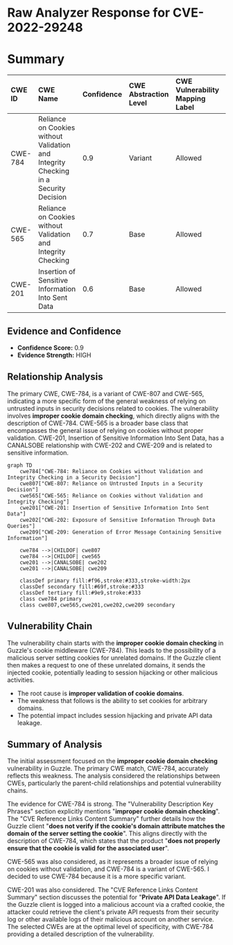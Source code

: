 # Raw Analyzer Response for CVE-2022-29248

# Summary
| CWE ID    | CWE Name                                                                             | Confidence | CWE Abstraction Level | CWE Vulnerability Mapping Label | CWE-Vulnerability Mapping Notes |
| :-------- | :----------------------------------------------------------------------------------- | :--------- | :---------------------- | :------------------------------ | :------------------------------ |
| CWE-784   | Reliance on Cookies without Validation and Integrity Checking in a Security Decision | 0.9        | Variant                 | Allowed                       | Primary CWE                     |
| CWE-565   | Reliance on Cookies without Validation and Integrity Checking                       | 0.7        | Base                    | Allowed                       | Secondary Candidate             |
| CWE-201   | Insertion of Sensitive Information Into Sent Data                       | 0.6        | Base                    | Allowed                       | Secondary Candidate             |

## Evidence and Confidence

*   **Confidence Score:** 0.9
*   **Evidence Strength:** HIGH

## Relationship Analysis
The primary CWE, CWE-784, is a variant of CWE-807 and CWE-565, indicating a more specific form of the general weakness of relying on untrusted inputs in security decisions related to cookies. The vulnerability involves **improper cookie domain checking**, which directly aligns with the description of CWE-784. CWE-565 is a broader base class that encompasses the general issue of relying on cookies without proper validation. CWE-201, Insertion of Sensitive Information Into Sent Data, has a CANALSOBE relationship with CWE-202 and CWE-209 and is related to sensitive information.

```mermaid
graph TD
    cwe784["CWE-784: Reliance on Cookies without Validation and Integrity Checking in a Security Decision"]
    cwe807["CWE-807: Reliance on Untrusted Inputs in a Security Decision"]
    cwe565["CWE-565: Reliance on Cookies without Validation and Integrity Checking"]
    cwe201["CWE-201: Insertion of Sensitive Information Into Sent Data"]
    cwe202["CWE-202: Exposure of Sensitive Information Through Data Queries"]
    cwe209["CWE-209: Generation of Error Message Containing Sensitive Information"]

    cwe784 -->|CHILDOF| cwe807
    cwe784 -->|CHILDOF| cwe565
    cwe201 -->|CANALSOBE| cwe202
    cwe201 -->|CANALSOBE| cwe209
    
    classDef primary fill:#f96,stroke:#333,stroke-width:2px
    classDef secondary fill:#69f,stroke:#333
    classDef tertiary fill:#9e9,stroke:#333
    class cwe784 primary
    class cwe807,cwe565,cwe201,cwe202,cwe209 secondary
```

## Vulnerability Chain
The vulnerability chain starts with the **improper cookie domain checking** in Guzzle's cookie middleware (CWE-784). This leads to the possibility of a malicious server setting cookies for unrelated domains. If the Guzzle client then makes a request to one of these unrelated domains, it sends the injected cookie, potentially leading to session hijacking or other malicious activities.
  - The root cause is **improper validation of cookie domains**.
  - The weakness that follows is the ability to set cookies for arbitrary domains.
  - The potential impact includes session hijacking and private API data leakage.

## Summary of Analysis
The initial assessment focused on the **improper cookie domain checking** vulnerability in Guzzle. The primary CWE match, CWE-784, accurately reflects this weakness. The analysis considered the relationships between CWEs, particularly the parent-child relationships and potential vulnerability chains.

The evidence for CWE-784 is strong. The "Vulnerability Description Key Phrases" section explicitly mentions "**improper cookie domain checking**". The "CVE Reference Links Content Summary" further details how the Guzzle client "**does not verify if the cookie's domain attribute matches the domain of the server setting the cookie**". This aligns directly with the description of CWE-784, which states that the product "**does not properly ensure that the cookie is valid for the associated user**".

CWE-565 was also considered, as it represents a broader issue of relying on cookies without validation, and CWE-784 is a variant of CWE-565. I decided to use CWE-784 because it is a more specific variant.

CWE-201 was also considered. The "CVE Reference Links Content Summary" section discusses the potential for "**Private API Data Leakage**". If the Guzzle client is logged into a malicious account via a crafted cookie, the attacker could retrieve the client's private API requests from their security log or other available logs of their malicious account on another service.
The selected CWEs are at the optimal level of specificity, with CWE-784 providing a detailed description of the vulnerability.